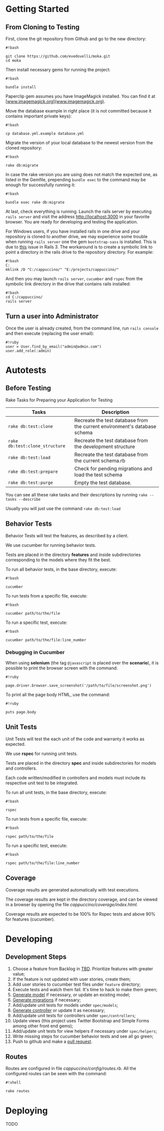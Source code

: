 # Getting Started

## From Cloning to Testing

First, clone the git repository from Github and go to the new directory:


```
#!bash

git clone https://github.com/evedovelli/moka.git
cd moka
```

Then install necessary gems for running the project:

```
#!bash

bundle install
```

Paperclip gem assumes you have ImageMagick installed. You can find it at [www.imagemagick.org](www.imagemagick.org).


Move the database example in right place (it is not committed because it contains important private keys):

```
#!bash

cp database.yml.example database.yml
```

Migrate the version of your local database to the newest version from the cloned repository:

```
#!bash

rake db:migrate
```

In case the rake version you are using does not match the expected one, as listed in the Gemfile, prepending `bundle exec` to the command may be enough for successfully running it:

```
#!bash

bundle exec rake db:migrate
```

At last, check everything is running. Launch the rails server by executing `rails server` and visit the address [http://localhost:3000](http://localhost:3000) in your favorite browser. You are ready for developing and testing the application.


For Windows users, if you have installed rails in one drive and your repository is cloned to another drive, we may experience some trouble when running `rails server` one the gem `bootstrap-sass` is installed. This is due to [this](https://github.com/rails/rails/issues/660) issue in Rails 3. The workaround is to create a symbolic link to point a directory in the rails drive to the repository directory. For example:

```
#!bash
C:
mklink /D "C:/cappuccino/" "E:/projects/cappuccino/"
```
And then you may launch `rails server`, `cucumber` and `rspec` from the symbolic link directory in the drive that contains rails installed:
```
#!bash
cd C:/cappuccino/
rails server
```


## Turn a user into Administrator

Once the user is already created, from the command line, run `rails console` and then execute (replacing the user email):

```
#!ruby
user = User.find_by_email("admin@admin.com")
user.add_role(:admin)
```


# Autotests

## Before Testing

Rake Tasks for Preparing your Application for Testing

| Tasks | Description |
| ----- | ----------- |
| `rake db:test:clone` | Recreate the test database from the current environment's database schema |
| `rake db:test:clone_structure` | Recreate the test database from the development structure |
| `rake db:test:load` | Recreate the test database from the current schema.rb |
| `rake db:test:prepare` | Check for pending migrations and load the test schema |
| `rake db:test:purge` | Empty the test database. |

You can see all these rake tasks and their descriptions by running `rake --tasks --describe`


Usually you will just use the command `rake db:test:load`


## Behavior Tests

Behavior Tests will test the features, as described by a client.

We use cucumber for running behavior tests.

Tests are placed in the directory **features** and inside subdirectories corresponding to the models where they fit the best.

To run all behavior tests, in the base directory, execute:

```
#!bash

cucumber
```


To run tests from a specific file, execute:

```
#!bash

cucumber path/to/the/file
```


To run a specific test, execute:

```
#!bash

cucumber path/to/the/file:line_number
```


### Debugging in Cucumber

When using **selenium** (the tag `@javascript` is placed over the **scenario**), it is possible to print the browser screen with the command:


```
#!ruby

page.driver.browser.save_screenshot('/path/to/file/screenshot.png')
```

To print all the page body HTML, use the command:


```
#!ruby

puts page.body
```


## Unit Tests

Unit Tests will test the each unit of the code and warranty it works as expected.

We use **rspec** for running unit tests.

Tests are placed in the directory **spec** and inside subdirectories for models and controllers.

Each code written/modified in controllers and models must include its respective unit test to be integrated.

To run all unit tests, in the base directory, execute:

```
#!bash

rspec
```


To run tests from a specific file, execute:

```
#!bash

rspec path/to/the/file
```


To run a specific test, execute:

```
#!bash

rspec path/to/the/file:line_number
```


## Coverage

Coverage results are generated automatically with test executions.

The coverage results are kept in the directory coverage, and can be viewed in a browser by opening the file *cappuccino/coverage/index.html*.

Coverage results are expected to be 100% for Rspec tests and above 90% for features (cucumber).


# Developing

## Development Steps

1. Choose a feature from Backlog in [TBD](https://github.com/evedovelli/moka). Prioritize features with greater value;
2. If the feature is not updated with user stories, create them;
3. Add user stories to cucumber test files under `feature` directory;
4. Execute tests and watch them fail. It's time to hack to make them green;
5. [Generate model](http://guides.rubyonrails.org/getting_started.html#creating-the-article-model) if necessary, or update an existing model;
6. [Generate migrations](http://guides.rubyonrails.org/active_record_migrations.html) if necessary;
7. Add/update unit tests for models under `spec/models`;
8. [Generate controller](http://guides.rubyonrails.org/getting_started.html#saving-data-in-the-controller) or update it as necessary;
9. Add/update unit tests for controllers under `spec/controllers`;
10. Update views (this project uses Twitter Bootstrap and Simple Forms among other front end gems);
11. Add/update unit tests for view helpers if necessary under `spec/helpers`;
12. Write missing steps for cucumber behavior tests and see all go green;
13. Push to github and make a [pull request](https://github.com/evedovelli/moka/pull/new/master).


## Routes

Routes are configured in file *cappuccino/config/routes.rb*. All the configured routes can be seen with the command:

```
#!shell

rake routes
```

# Deploying

TODO
